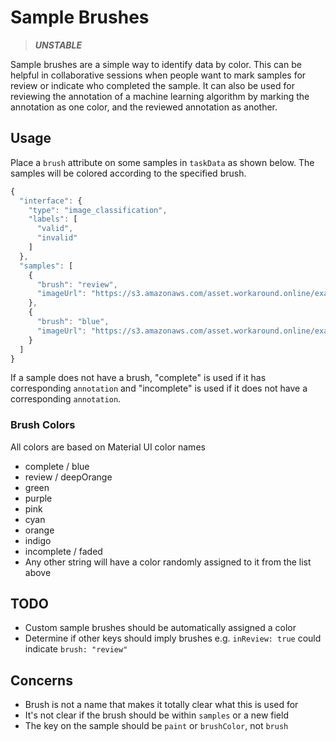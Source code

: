 # Sample Brushes

> **_UNSTABLE_**

Sample brushes are a simple way to identify data by color. This can be helpful in collaborative sessions when people want to mark samples for review or indicate who completed the sample. It can also be used for reviewing the annotation of a machine learning algorithm by marking the annotation as one color, and the reviewed annotation as another.

## Usage

Place a `brush` attribute on some samples in `taskData` as shown below. The samples will be colored according to the specified brush.

```javascript
{
  "interface": {
    "type": "image_classification",
    "labels": [
      "valid",
      "invalid"
    ]
  },
  "samples": [
    {
      "brush": "review",
      "imageUrl": "https://s3.amazonaws.com/asset.workaround.online/example-jobs/sticky-notes/image1.jpg"
    },
    {
      "brush": "blue",
      "imageUrl": "https://s3.amazonaws.com/asset.workaround.online/example-jobs/sticky-notes/image2.jpg"
    }
  ]
}
```

If a sample does not have a brush, "complete" is used if it has corresponding `annotation` and "incomplete" is used if it does not have a corresponding `annotation`.

### Brush Colors

All colors are based on Material UI color names

- complete / blue
- review / deepOrange
- green
- purple
- pink
- cyan
- orange
- indigo
- incomplete / faded
- Any other string will have a color randomly assigned to it from the list above

## TODO

- Custom sample brushes should be automatically assigned a color
- Determine if other keys should imply brushes e.g. `inReview: true` could indicate `brush: "review"`

## Concerns

- Brush is not a name that makes it totally clear what this is used for
- It's not clear if the brush should be within `samples` or a new field
- The key on the sample should be `paint` or `brushColor`, not `brush`
